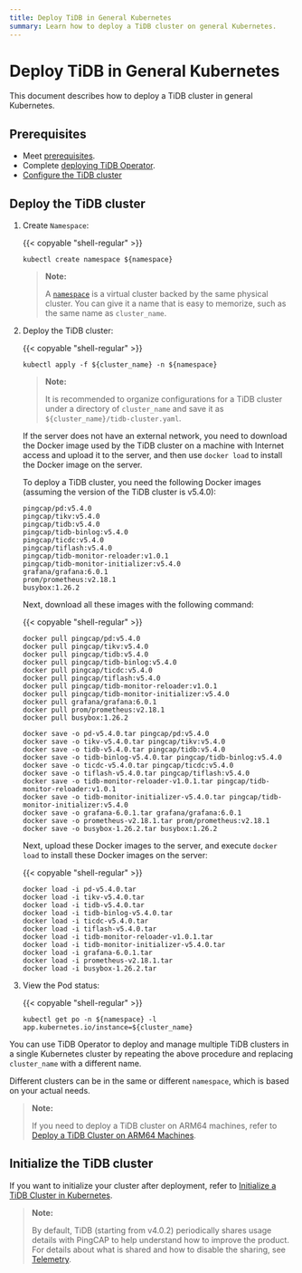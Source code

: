 ```yaml
---
title: Deploy TiDB in General Kubernetes
summary: Learn how to deploy a TiDB cluster on general Kubernetes.
---
```


# Deploy TiDB in General Kubernetes

This document describes how to deploy a TiDB cluster in general Kubernetes.

## Prerequisites

- Meet [prerequisites](prerequisites.md).
- Complete [deploying TiDB Operator](deploy-tidb-operator.md).
- [Configure the TiDB cluster](configure-a-tidb-cluster.md)

## Deploy the TiDB cluster

1. Create `Namespace`:

    {{< copyable "shell-regular" >}}

    ``` shell
    kubectl create namespace ${namespace}
    ```

    > **Note:**
    >
    > A [`namespace`](https://kubernetes.io/docs/concepts/overview/working-with-objects/namespaces/) is a virtual cluster backed by the same physical cluster. You can give it a name that is easy to memorize, such as the same name as `cluster_name`.

2. Deploy the TiDB cluster:

    {{< copyable "shell-regular" >}}

    ``` shell
    kubectl apply -f ${cluster_name} -n ${namespace}
    ```

    > **Note:**
    >
    > It is recommended to organize configurations for a TiDB cluster under a directory of `cluster_name` and save it as `${cluster_name}/tidb-cluster.yaml`.

    If the server does not have an external network, you need to download the Docker image used by the TiDB cluster on a machine with Internet access and upload it to the server, and then use `docker load` to install the Docker image on the server.

    To deploy a TiDB cluster, you need the following Docker images (assuming the version of the TiDB cluster is v5.4.0):

    ```shell
    pingcap/pd:v5.4.0
    pingcap/tikv:v5.4.0
    pingcap/tidb:v5.4.0
    pingcap/tidb-binlog:v5.4.0
    pingcap/ticdc:v5.4.0
    pingcap/tiflash:v5.4.0
    pingcap/tidb-monitor-reloader:v1.0.1
    pingcap/tidb-monitor-initializer:v5.4.0
    grafana/grafana:6.0.1
    prom/prometheus:v2.18.1
    busybox:1.26.2
    ```

    Next, download all these images with the following command:

    {{< copyable "shell-regular" >}}

    ```shell
    docker pull pingcap/pd:v5.4.0
    docker pull pingcap/tikv:v5.4.0
    docker pull pingcap/tidb:v5.4.0
    docker pull pingcap/tidb-binlog:v5.4.0
    docker pull pingcap/ticdc:v5.4.0
    docker pull pingcap/tiflash:v5.4.0
    docker pull pingcap/tidb-monitor-reloader:v1.0.1
    docker pull pingcap/tidb-monitor-initializer:v5.4.0
    docker pull grafana/grafana:6.0.1
    docker pull prom/prometheus:v2.18.1
    docker pull busybox:1.26.2

    docker save -o pd-v5.4.0.tar pingcap/pd:v5.4.0
    docker save -o tikv-v5.4.0.tar pingcap/tikv:v5.4.0
    docker save -o tidb-v5.4.0.tar pingcap/tidb:v5.4.0
    docker save -o tidb-binlog-v5.4.0.tar pingcap/tidb-binlog:v5.4.0
    docker save -o ticdc-v5.4.0.tar pingcap/ticdc:v5.4.0
    docker save -o tiflash-v5.4.0.tar pingcap/tiflash:v5.4.0
    docker save -o tidb-monitor-reloader-v1.0.1.tar pingcap/tidb-monitor-reloader:v1.0.1
    docker save -o tidb-monitor-initializer-v5.4.0.tar pingcap/tidb-monitor-initializer:v5.4.0
    docker save -o grafana-6.0.1.tar grafana/grafana:6.0.1
    docker save -o prometheus-v2.18.1.tar prom/prometheus:v2.18.1
    docker save -o busybox-1.26.2.tar busybox:1.26.2
    ```

    Next, upload these Docker images to the server, and execute `docker load` to install these Docker images on the server:

    {{< copyable "shell-regular" >}}

    ```shell
    docker load -i pd-v5.4.0.tar
    docker load -i tikv-v5.4.0.tar
    docker load -i tidb-v5.4.0.tar
    docker load -i tidb-binlog-v5.4.0.tar
    docker load -i ticdc-v5.4.0.tar
    docker load -i tiflash-v5.4.0.tar
    docker load -i tidb-monitor-reloader-v1.0.1.tar
    docker load -i tidb-monitor-initializer-v5.4.0.tar
    docker load -i grafana-6.0.1.tar
    docker load -i prometheus-v2.18.1.tar
    docker load -i busybox-1.26.2.tar
    ```

3. View the Pod status:

    {{< copyable "shell-regular" >}}

    ``` shell
    kubectl get po -n ${namespace} -l app.kubernetes.io/instance=${cluster_name}
    ```

You can use TiDB Operator to deploy and manage multiple TiDB clusters in a single Kubernetes cluster by repeating the above procedure and replacing `cluster_name` with a different name.

Different clusters can be in the same or different `namespace`, which is based on your actual needs.

> **Note:**
>
> If you need to deploy a TiDB cluster on ARM64 machines, refer to [Deploy a TiDB Cluster on ARM64 Machines](deploy-cluster-on-arm64.md).

## Initialize the TiDB cluster

If you want to initialize your cluster after deployment, refer to [Initialize a TiDB Cluster in Kubernetes](initialize-a-cluster.md).

> **Note:**
>
> By default, TiDB (starting from v4.0.2) periodically shares usage details with PingCAP to help understand how to improve the product. For details about what is shared and how to disable the sharing, see [Telemetry](https://docs.pingcap.com/tidb/stable/telemetry).
